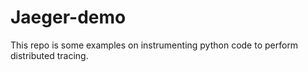 # Jaeger-demo
This repo is some examples on instrumenting python code to perform distributed tracing.  
